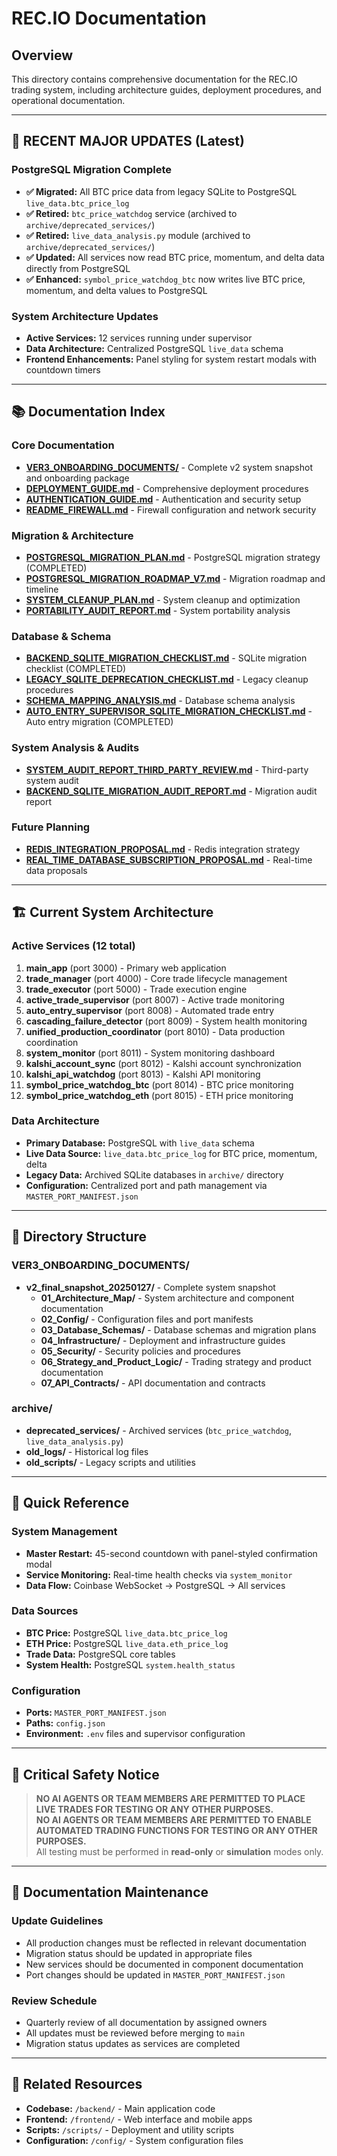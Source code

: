 # REC.IO Documentation

## Overview
This directory contains comprehensive documentation for the REC.IO trading system, including architecture guides, deployment procedures, and operational documentation.

---

## 🔄 **RECENT MAJOR UPDATES (Latest)**

### **PostgreSQL Migration Complete**
- **✅ Migrated:** All BTC price data from legacy SQLite to PostgreSQL `live_data.btc_price_log`
- **✅ Retired:** `btc_price_watchdog` service (archived to `archive/deprecated_services/`)
- **✅ Retired:** `live_data_analysis.py` module (archived to `archive/deprecated_services/`)
- **✅ Updated:** All services now read BTC price, momentum, and delta data directly from PostgreSQL
- **✅ Enhanced:** `symbol_price_watchdog_btc` now writes live BTC price, momentum, and delta values to PostgreSQL

### **System Architecture Updates**
- **Active Services:** 12 services running under supervisor
- **Data Architecture:** Centralized PostgreSQL `live_data` schema
- **Frontend Enhancements:** Panel styling for system restart modals with countdown timers

---

## 📚 **Documentation Index**

### **Core Documentation**
- **[VER3_ONBOARDING_DOCUMENTS/](VER3_ONBOARDING_DOCUMENTS/)** - Complete v2 system snapshot and onboarding package
- **[DEPLOYMENT_GUIDE.md](DEPLOYMENT_GUIDE.md)** - Comprehensive deployment procedures
- **[AUTHENTICATION_GUIDE.md](AUTHENTICATION_GUIDE.md)** - Authentication and security setup
- **[README_FIREWALL.md](README_FIREWALL.md)** - Firewall configuration and network security

### **Migration & Architecture**
- **[POSTGRESQL_MIGRATION_PLAN.md](POSTGRESQL_MIGRATION_PLAN.md)** - PostgreSQL migration strategy (COMPLETED)
- **[POSTGRESQL_MIGRATION_ROADMAP_V7.md](POSTGRESQL_MIGRATION_ROADMAP_V7.md)** - Migration roadmap and timeline
- **[SYSTEM_CLEANUP_PLAN.md](SYSTEM_CLEANUP_PLAN.md)** - System cleanup and optimization
- **[PORTABILITY_AUDIT_REPORT.md](PORTABILITY_AUDIT_REPORT.md)** - System portability analysis

### **Database & Schema**
- **[BACKEND_SQLITE_MIGRATION_CHECKLIST.md](BACKEND_SQLITE_MIGRATION_CHECKLIST.md)** - SQLite migration checklist (COMPLETED)
- **[LEGACY_SQLITE_DEPRECATION_CHECKLIST.md](LEGACY_SQLITE_DEPRECATION_CHECKLIST.md)** - Legacy cleanup procedures
- **[SCHEMA_MAPPING_ANALYSIS.md](SCHEMA_MAPPING_ANALYSIS.md)** - Database schema analysis
- **[AUTO_ENTRY_SUPERVISOR_SQLITE_MIGRATION_CHECKLIST.md](AUTO_ENTRY_SUPERVISOR_SQLITE_MIGRATION_CHECKLIST.md)** - Auto entry migration (COMPLETED)

### **System Analysis & Audits**
- **[SYSTEM_AUDIT_REPORT_THIRD_PARTY_REVIEW.md](SYSTEM_AUDIT_REPORT_THIRD_PARTY_REVIEW.md)** - Third-party system audit
- **[BACKEND_SQLITE_MIGRATION_AUDIT_REPORT.md](BACKEND_SQLITE_MIGRATION_AUDIT_REPORT.md)** - Migration audit report

### **Future Planning**
- **[REDIS_INTEGRATION_PROPOSAL.md](REDIS_INTEGRATION_PROPOSAL.md)** - Redis integration strategy
- **[REAL_TIME_DATABASE_SUBSCRIPTION_PROPOSAL.md](REAL_TIME_DATABASE_SUBSCRIPTION_PROPOSAL.md)** - Real-time data proposals

---

## 🏗️ **Current System Architecture**

### **Active Services (12 total)**
1. **main_app** (port 3000) - Primary web application
2. **trade_manager** (port 4000) - Core trade lifecycle management
3. **trade_executor** (port 5000) - Trade execution engine
4. **active_trade_supervisor** (port 8007) - Active trade monitoring
5. **auto_entry_supervisor** (port 8008) - Automated trade entry
6. **cascading_failure_detector** (port 8009) - System health monitoring
7. **unified_production_coordinator** (port 8010) - Data production coordination
8. **system_monitor** (port 8011) - System monitoring dashboard
9. **kalshi_account_sync** (port 8012) - Kalshi account synchronization
10. **kalshi_api_watchdog** (port 8013) - Kalshi API monitoring
11. **symbol_price_watchdog_btc** (port 8014) - BTC price monitoring
12. **symbol_price_watchdog_eth** (port 8015) - ETH price monitoring

### **Data Architecture**
- **Primary Database:** PostgreSQL with `live_data` schema
- **Live Data Source:** `live_data.btc_price_log` for BTC price, momentum, delta
- **Legacy Data:** Archived SQLite databases in `archive/` directory
- **Configuration:** Centralized port and path management via `MASTER_PORT_MANIFEST.json`

---

## 📂 **Directory Structure**

### **VER3_ONBOARDING_DOCUMENTS/**
- **v2_final_snapshot_20250127/** - Complete system snapshot
  - **01_Architecture_Map/** - System architecture and component documentation
  - **02_Config/** - Configuration files and port manifests
  - **03_Database_Schemas/** - Database schemas and migration plans
  - **04_Infrastructure/** - Deployment and infrastructure guides
  - **05_Security/** - Security policies and procedures
  - **06_Strategy_and_Product_Logic/** - Trading strategy and product documentation
  - **07_API_Contracts/** - API documentation and contracts

### **archive/**
- **deprecated_services/** - Archived services (`btc_price_watchdog`, `live_data_analysis.py`)
- **old_logs/** - Historical log files
- **old_scripts/** - Legacy scripts and utilities

---

## 🔧 **Quick Reference**

### **System Management**
- **Master Restart:** 45-second countdown with panel-styled confirmation modal
- **Service Monitoring:** Real-time health checks via `system_monitor`
- **Data Flow:** Coinbase WebSocket → PostgreSQL → All services

### **Data Sources**
- **BTC Price:** PostgreSQL `live_data.btc_price_log`
- **ETH Price:** PostgreSQL `live_data.eth_price_log`
- **Trade Data:** PostgreSQL core tables
- **System Health:** PostgreSQL `system.health_status`

### **Configuration**
- **Ports:** `MASTER_PORT_MANIFEST.json`
- **Paths:** `config.json`
- **Environment:** `.env` files and supervisor configuration

---

## 🚨 **Critical Safety Notice**

> **NO AI AGENTS OR TEAM MEMBERS ARE PERMITTED TO PLACE LIVE TRADES FOR TESTING OR ANY OTHER PURPOSES.**  
> **NO AI AGENTS OR TEAM MEMBERS ARE PERMITTED TO ENABLE AUTOMATED TRADING FUNCTIONS FOR TESTING OR ANY OTHER PURPOSES.**  
> All testing must be performed in **read-only** or **simulation** modes only.

---

## 📝 **Documentation Maintenance**

### **Update Guidelines**
- All production changes must be reflected in relevant documentation
- Migration status should be updated in appropriate files
- New services should be documented in component documentation
- Port changes should be updated in `MASTER_PORT_MANIFEST.json`

### **Review Schedule**
- Quarterly review of all documentation by assigned owners
- All updates must be reviewed before merging to `main`
- Migration status updates as services are completed

---

## 🔗 **Related Resources**

- **Codebase:** `/backend/` - Main application code
- **Frontend:** `/frontend/` - Web interface and mobile apps
- **Scripts:** `/scripts/` - Deployment and utility scripts
- **Configuration:** `/config/` - System configuration files
